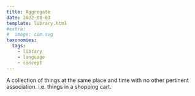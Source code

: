 ```yaml
---
title: Aggregate
date: 2022-08-03
template: library.html
#extra:
#  image: cim.svg
taxonomies:
  tags:
    - library
    - language
    - concept
---
```

 A collection of things at the same place and time with no other pertinent association. i.e. things in a shopping cart.